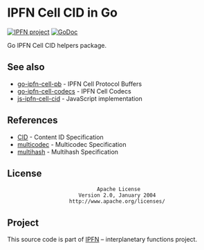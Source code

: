 # IPFN Cell CID in Go

[![IPFN project](https://img.shields.io/badge/project-IPFN-blue.svg?style=flat-square)](http://github.com/ipfn)
[![GoDoc](https://godoc.org/github.com/ipfn/go-ipfn-cell/cellcid?status.svg)](https://godoc.org/github.com/ipfn/go-ipfn-cell/cellcid)

Go IPFN Cell CID helpers package.

## See also

* [go-ipfn-cell-pb](https://github.com/ipfn/go-ipfn-cell/cellpb) - IPFN Cell Protocol Buffers
* [go-ipfn-cell-codecs](https://github.com/ipfn/go-ipfn-cell/codecs) - IPFN Cell Codecs
* [js-ipfn-cell-cid](https://github.com/ipfn/js-ipfn-cell-cid) - JavaScript implementation

## References

* [CID](https://github.com/ipld/cid) - Content ID Specification
* [multicodec](https://github.com/multiformats/multicodec) - Multicodec Specification
* [multihash](https://github.com/multiformats/multihash) - Multihash Specification

## License

                                 Apache License
                           Version 2.0, January 2004
                        http://www.apache.org/licenses/

## Project

This source code is part of [IPFN](https://github.com/ipfn) – interplanetary functions project.
